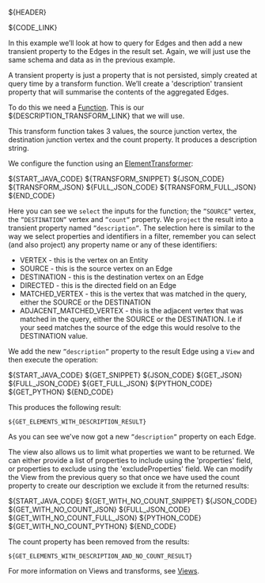 ${HEADER}

${CODE_LINK}

In this example we’ll look at how to query for Edges and then add a new transient property to the Edges in the result set.
Again, we will just use the same schema and data as in the previous example.

A transient property is just a property that is not persisted, simply created at query time by a transform function. We’ll create a 'description' transient property that will summarise the contents of the aggregated Edges.

To do this we need a [Function](https://docs.oracle.com/javase/8/docs/api/java/util/function/Function.html). This is our ${DESCRIPTION_TRANSFORM_LINK} that we will use.

This transform function takes 3 values, the source junction vertex, the destination junction vertex and the count property. It produces a description string.

We configure the function using an [ElementTransformer](http://gchq.github.io/Gaffer/uk/gov/gchq/gaffer/data/element/function/ElementTransformer.html):

${START_JAVA_CODE}
${TRANSFORM_SNIPPET}
${JSON_CODE}
${TRANSFORM_JSON}
${FULL_JSON_CODE}
${TRANSFORM_FULL_JSON}
${END_CODE}

Here you can see we `select` the inputs for the function; the `”SOURCE”` vertex, the `”DESTINATION”` vertex and `”count”` property. We `project` the result into a transient property named `”description”`.
The selection here is similar to the way we select properties and identifiers in a filter,
remember you can select (and also project) any property name or any of these identifiers:

- VERTEX - this is the vertex on an Entity
- SOURCE - this is the source vertex on an Edge
- DESTINATION - this is the destination vertex on an Edge
- DIRECTED - this is the directed field on an Edge
- MATCHED_VERTEX - this is the vertex that was matched in the query, either the SOURCE or the DESTINATION
- ADJACENT_MATCHED_VERTEX - this is the adjacent vertex that was matched in the query, either the SOURCE or the DESTINATION. I.e if your seed matches the source of the edge this would resolve to the DESTINATION value.

We add the new `”description”` property to the result Edge using a `View` and then execute the operation:

${START_JAVA_CODE}
${GET_SNIPPET}
${JSON_CODE}
${GET_JSON}
${FULL_JSON_CODE}
${GET_FULL_JSON}
${PYTHON_CODE}
${GET_PYTHON}
${END_CODE}

This produces the following result:

```
${GET_ELEMENTS_WITH_DESCRIPTION_RESULT}
```

As you can see we’ve now got a new `”description”` property on each Edge.

The view also allows us to limit what properties we want to be returned. We can either provide a list of properties to include
using the 'properties' field, or properties to exclude using the 'excludeProperties' field. We can modify the View from the
previous query so that once we have used the count property to create our description we exclude it from the returned results:

${START_JAVA_CODE}
${GET_WITH_NO_COUNT_SNIPPET}
${JSON_CODE}
${GET_WITH_NO_COUNT_JSON}
${FULL_JSON_CODE}
${GET_WITH_NO_COUNT_FULL_JSON}
${PYTHON_CODE}
${GET_WITH_NO_COUNT_PYTHON}
${END_CODE}

The count property has been removed from the results:

```
${GET_ELEMENTS_WITH_DESCRIPTION_AND_NO_COUNT_RESULT}
```

For more information on Views and transforms, see [Views](views.md).